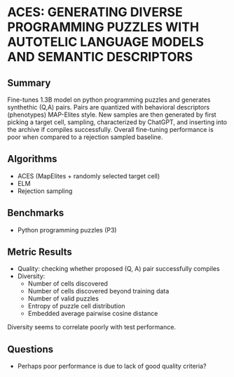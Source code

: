 # ACES: GENERATING DIVERSE PROGRAMMING PUZZLES WITH AUTOTELIC LANGUAGE MODELS AND SEMANTIC DESCRIPTORS

## Summary

Fine-tunes 1.3B model on python programming puzzles and generates synthethic (Q,A) pairs. Pairs are quantized with behavioral descriptors (phenotypes) MAP-Elites style. New samples are then generated by first picking a target cell, sampling, characterized by ChatGPT, and inserting into the archive if compiles successfully. Overall fine-tuning performance is poor when compared to a rejection sampled baseline.

## Algorithms

- ACES (MapElites + randomly selected target cell)
- ELM
- Rejection sampling

## Benchmarks

- Python programming puzzles (P3)

## Metric Results

- Quality: checking whether proposed (Q, A) pair successfully compiles
- Diversity:
    - Number of cells discovered
    - Number of cells discovered beyond training data
    - Number of valid puzzles
    - Entropy of puzzle cell distribution
    - Embedded average pairwise cosine distance

Diversity seems to correlate poorly with test performance.


## Questions

- Perhaps poor performance is due to lack of good quality criteria?